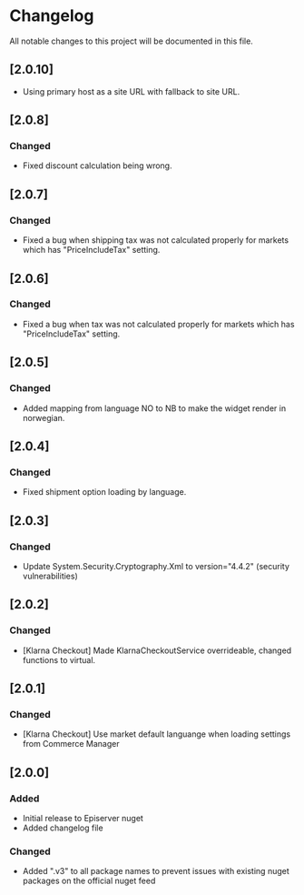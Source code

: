 # Changelog

All notable changes to this project will be documented in this file.

## [2.0.10]

- Using primary host as a site URL with fallback to site URL.

## [2.0.8]

### Changed
- Fixed discount calculation being wrong.

## [2.0.7]

### Changed
- Fixed a bug when shipping tax was not calculated properly for markets which has "PriceIncludeTax" setting.

## [2.0.6]

### Changed
- Fixed a bug when tax was not calculated properly for markets which has "PriceIncludeTax" setting.

## [2.0.5]

### Changed
- Added mapping from language NO to NB to make the widget render in norwegian.

## [2.0.4]

### Changed
- Fixed shipment option loading by language.

## [2.0.3]

### Changed
- Update System.Security.Cryptography.Xml to version="4.4.2" (security vulnerabilities)

## [2.0.2] 

### Changed
- [Klarna Checkout] Made KlarnaCheckoutService overrideable, changed functions to virtual.

## [2.0.1]

### Changed
- [Klarna Checkout] Use market default languange when loading settings from Commerce Manager

## [2.0.0]

### Added
- Initial release to Episerver nuget
- Added changelog file

### Changed
- Added ".v3" to all package names to prevent issues with existing nuget packages on the official nuget feed
